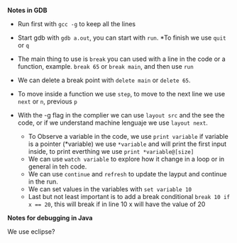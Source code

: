 **Notes in GDB**

  * Run first with `gcc -g` to keep all the lines
  * Start gdb with `gdb a.out`, you can start with `run`.
  *To finish we use `quit` or `q`
  * The main thing to use is `break` you can used with a line in the code or a function, example. `break 65` or `break main`, and then use `run`
  * We can delete a break point with `delete main` or `delete 65`.
  * To move inside a function we use `step`, to move to the next line we use `next` or `n`, previous `p`

  * With the -g flag in the complier we can use `layout src` and the see the code, or if we understand machine lenguaje we use `layout next`.
    * To Observe a variable in the code, we use `print variable` if variable is a pointer (*variable) we use `*variable` and will print the first input inside, to print everthing we use `print *variable@[size]`
    * We can use `watch variable` to explore how it change in a loop or in general in teh code.
    * We can use `continue` and  `refresh` to update the layput and continue in the run.
    * We can set values in the variables with `set variable 10`
    * Last but not least important is to add a break conditional `break 10 if x == 20`, this will break if in line 10 x will have the value of 20

**Notes for debugging in Java**

We use eclipse?
